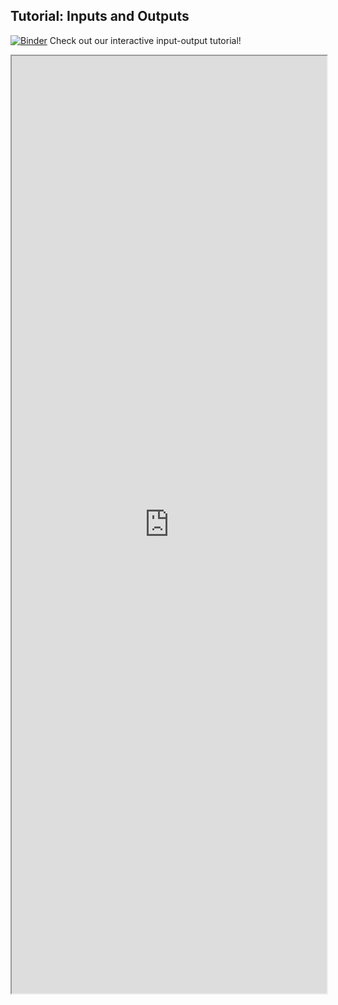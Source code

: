 ## Tutorial: Inputs and Outputs
[![Binder](https://mybinder.org/badge_logo.svg)](https://mybinder.org/v2/gh/danforthcenter/plantcv-tutorial-input-output/HEAD?labpath=index.ipynb) Check out our interactive input-output tutorial! 

<iframe src="https://nbviewer.jupyter.org/github/danforthcenter/plantcv-tutorial-input-output/blob/main/index.ipynb" width="100%" height="1500px"></iframe>
